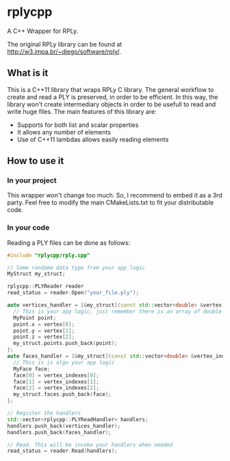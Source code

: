 # rplycpp
A C++ Wrapper for RPLy.

The original RPLy library can be found at http://w3.impa.br/~diego/software/rply/.

## What is it

This is a C++11 library that wraps RPLy C library. The general workflow to create and read a PLY is preserved, in order to be efficient. In this way, the library won't create intermediary objects in order to be usefull to read and write huge files. The main features of this library are:

- Supports for both list and scalar properties
- It allows any number of elements
- Use of C++11 lambdas allows easily reading elements

## How to use it

### In your project

This wrapper won't change too much. So, I recommend to embed it as a 3rd party. Feel free to modify the main CMakeLists.txt to fit your distributable code.

### In your code

Reading a PLY files can be done as follows:

```c++
#include "rplycpp/rply.cpp"

// Some randome data type from your app logic
MyStruct my_struct;

rplycpp::PLYReader reader
read_status = reader.Open("your_file.ply");

auto vertices_handler = [&my_struct](const std::vector<double> &vertex) {
  // This is your app logic, just remember there is an array of double with all row values
  MyPoint point;
  point.x = vertex[0]; 
  point.y = vertex[1];
  point.z = vertex[2];
  my_struct.points.push_back(point);
};
auto faces_handler = [&my_struct](const std::vector<double> &vertex_indexes) {
  // This is is algo your app logic
  MyFace face;
  face[0] = vertex_indexes[0]; 
  face[1] = vertex_indexes[1]; 
  face[2] = vertex_indexes[2]; 
  my_struct.faces.push_back(face);
};

// Register the handlers
std::vector<rplycpp::PLYReadHandler> handlers;
handlers.push_back(vertices_handler);
handlers.push_back(faces_handler);

// Read. This will be invoke your handlers when needed
read_status = reader.Read(handlers);
```
